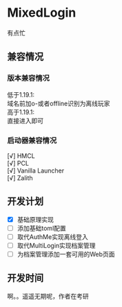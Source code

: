 # MixedLogin
有点忙
## 兼容情况
### 版本兼容情况
低于1.19.1:  
域名前加o-或者offline识别为离线玩家  
高于1.19.1:  
直接进入即可
### 启动器兼容情况
[√] HMCL  
[√] PCL  
[√] Vanilla Launcher  
[√] Zalith

## 开发计划
- [x] 基础原理实现
- [ ] 添加基础toml配置
- [ ] 取代AuthMe实现离线登入
- [ ] 取代MultiLogin实现档案管理
- [ ] 为档案管理添加一套可用的Web页面

## 开发时间
啊。。遥遥无期呢，作者在考研
 